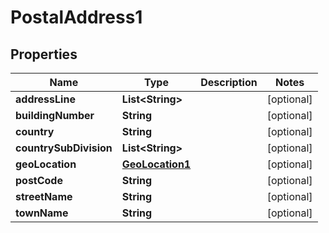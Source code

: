 
# PostalAddress1

## Properties
Name | Type | Description | Notes
------------ | ------------- | ------------- | -------------
**addressLine** | **List&lt;String&gt;** |  |  [optional]
**buildingNumber** | **String** |  |  [optional]
**country** | **String** |  |  [optional]
**countrySubDivision** | **List&lt;String&gt;** |  |  [optional]
**geoLocation** | [**GeoLocation1**](GeoLocation1.md) |  |  [optional]
**postCode** | **String** |  |  [optional]
**streetName** | **String** |  |  [optional]
**townName** | **String** |  |  [optional]



